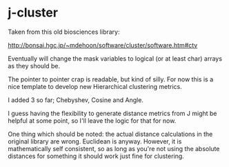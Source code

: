 j-cluster
=========

Taken from this old biosciences library:

http://bonsai.hgc.jp/~mdehoon/software/cluster/software.htm#ctv

Eventually will change the mask variables to logical (or at least char) 
arrays as they should be.

The pointer to pointer crap is readable, but kind of silly.
For now this is a nice template to develop new Hierarchical clustering
metrics.

I added 3 so far; Chebyshev, Cosine and Angle.

I guess having the flexibility to generate distance metrics from J might
be helpful at some point, so I'll leave the logic for that for now.

One thing which should be noted: the actual distance calculations in the original
library are wrong. Euclidean is anyway. However, it is mathematically self
consistent, so as long as you're not using the absolute distances for something
it should work just fine for clustering.

